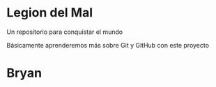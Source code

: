 # Legion del Mal

Un repositorio para conquistar el mundo

Básicamente aprenderemos más sobre Git y GitHub con este proyecto

# Bryan
